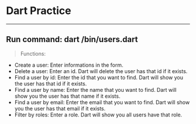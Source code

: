 # Dart Practice
---
Run command: dart /bin/users.dart
---
> Functions:
- Create a user: Enter informations in the form.
- Delete a user: Enter an id. Dart will delete the user has that id if it exists.
- Find a user by id: Enter the id that you want to find. Dart will show you the user has that id if it exists.
- Find a user by name: Enter the name that you want to find. Dart will show you the user has that name if it exists.
- Find a user by email: Enter the email that you want to find. Dart will show you the user has that email if it exists.
- Filter by roles: Enter a role. Dart will show you all users have that role.
